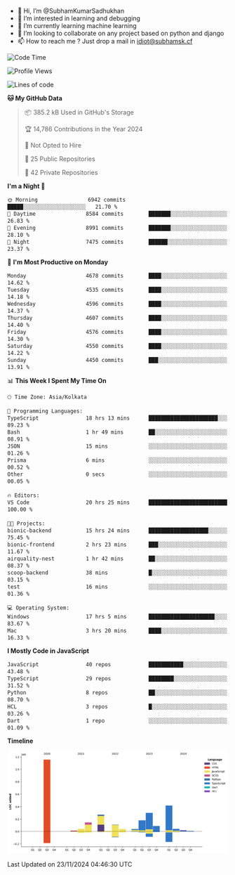 - 👋 Hi, I’m @SubhamKumarSadhukhan
- 👀 I’m interested in learning and debugging
- 🌱 I’m currently learning machine learning
- 💞️ I’m looking to collaborate on any project based on python and django
- 📫 How to reach me ?
      Just drop a mail in idiot@subhamsk.cf

<!---
SubhamKumarSadhukhan/SubhamKumarSadhukhan is a ✨ special ✨ repository because its `README.md` (this file) appears on your GitHub profile.
You can click the Preview link to take a look at your changes.
--->


<!--START_SECTION:waka-->
![Code Time](http://img.shields.io/badge/Code%20Time-2%2C647%20hrs%2025%20mins-blue)

![Profile Views](http://img.shields.io/badge/Profile%20Views-0-blue)

![Lines of code](https://img.shields.io/badge/From%20Hello%20World%20I%27ve%20Written-2.9%20million%20lines%20of%20code-blue)

**🐱 My GitHub Data** 

> 📦 385.2 kB Used in GitHub's Storage 
 > 
> 🏆 14,786 Contributions in the Year 2024
 > 
> 🚫 Not Opted to Hire
 > 
> 📜 25 Public Repositories 
 > 
> 🔑 42 Private Repositories 
 > 
**I'm a Night 🦉** 

```text
🌞 Morning                6942 commits        █████░░░░░░░░░░░░░░░░░░░░   21.70 % 
🌆 Daytime                8584 commits        ███████░░░░░░░░░░░░░░░░░░   26.83 % 
🌃 Evening                8991 commits        ███████░░░░░░░░░░░░░░░░░░   28.10 % 
🌙 Night                  7475 commits        ██████░░░░░░░░░░░░░░░░░░░   23.37 % 
```
📅 **I'm Most Productive on Monday** 

```text
Monday                   4678 commits        ████░░░░░░░░░░░░░░░░░░░░░   14.62 % 
Tuesday                  4535 commits        ████░░░░░░░░░░░░░░░░░░░░░   14.18 % 
Wednesday                4596 commits        ████░░░░░░░░░░░░░░░░░░░░░   14.37 % 
Thursday                 4607 commits        ████░░░░░░░░░░░░░░░░░░░░░   14.40 % 
Friday                   4576 commits        ████░░░░░░░░░░░░░░░░░░░░░   14.30 % 
Saturday                 4550 commits        ████░░░░░░░░░░░░░░░░░░░░░   14.22 % 
Sunday                   4450 commits        ███░░░░░░░░░░░░░░░░░░░░░░   13.91 % 
```


📊 **This Week I Spent My Time On** 

```text
🕑︎ Time Zone: Asia/Kolkata

💬 Programming Languages: 
TypeScript               18 hrs 13 mins      ██████████████████████░░░   89.23 % 
Bash                     1 hr 49 mins        ██░░░░░░░░░░░░░░░░░░░░░░░   08.91 % 
JSON                     15 mins             ░░░░░░░░░░░░░░░░░░░░░░░░░   01.26 % 
Prisma                   6 mins              ░░░░░░░░░░░░░░░░░░░░░░░░░   00.52 % 
Other                    0 secs              ░░░░░░░░░░░░░░░░░░░░░░░░░   00.05 % 

🔥 Editors: 
VS Code                  20 hrs 25 mins      █████████████████████████   100.00 % 

🐱‍💻 Projects: 
bionic-backend           15 hrs 24 mins      ███████████████████░░░░░░   75.45 % 
bionic-frontend          2 hrs 23 mins       ███░░░░░░░░░░░░░░░░░░░░░░   11.67 % 
airquality-nest          1 hr 42 mins        ██░░░░░░░░░░░░░░░░░░░░░░░   08.37 % 
scoop-backend            38 mins             █░░░░░░░░░░░░░░░░░░░░░░░░   03.15 % 
test                     16 mins             ░░░░░░░░░░░░░░░░░░░░░░░░░   01.36 % 

💻 Operating System: 
Windows                  17 hrs 5 mins       █████████████████████░░░░   83.67 % 
Mac                      3 hrs 20 mins       ████░░░░░░░░░░░░░░░░░░░░░   16.33 % 
```

**I Mostly Code in JavaScript** 

```text
JavaScript               40 repos            ███████████░░░░░░░░░░░░░░   43.48 % 
TypeScript               29 repos            ████████░░░░░░░░░░░░░░░░░   31.52 % 
Python                   8 repos             ██░░░░░░░░░░░░░░░░░░░░░░░   08.70 % 
HCL                      3 repos             █░░░░░░░░░░░░░░░░░░░░░░░░   03.26 % 
Dart                     1 repo              ░░░░░░░░░░░░░░░░░░░░░░░░░   01.09 % 
```



**Timeline**

![Lines of Code chart](https://raw.githubusercontent.com/SubhamKumarSadhukhan/SubhamKumarSadhukhan/main/assets/bar_graph.png)


 Last Updated on 23/11/2024 04:46:30 UTC
<!--END_SECTION:waka-->
